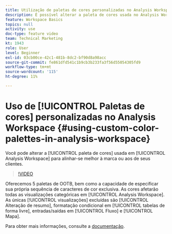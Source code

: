 ```yaml
---
title: Utilização de paletas de cores personalizadas no Analysis Workspace
description: É possível alterar a paleta de cores usada no Analysis Workspace para alinhar-se melhor à sua marca ou à de seus clientes.
feature: Workspace Basics
topics: null
activity: use
doc-type: feature video
team: Technical Marketing
kt: 1943
role: User
level: Beginner
exl-id: 03cb00ce-42c1-481b-8dc2-bf90d8a98acc
source-git-commit: fe861dfd541c1b9cb3b233fa3f56d55054305fd9
workflow-type: tm+mt
source-wordcount: '115'
ht-degree: 11%

---
```


# Uso de [!UICONTROL Paletas de cores] personalizadas no Analysis Workspace {#using-custom-color-palettes-in-analysis-workspace}

Você pode alterar a [!UICONTROL paleta de cores] usada em [!UICONTROL Analysis Workspace] para alinhar-se melhor à marca ou aos de seus clientes.

>[!VIDEO](https://video.tv.adobe.com/v/23876/?quality=12)

Oferecemos 5 paletas de OOTB, bem como a capacidade de especificar sua própria sequência de caracteres de cor exclusiva. As cores afetarão todas as visualizações categóricas em [!UICONTROL Analysis Workspace]. As únicas [!UICONTROL visualizações] excluídas são [!UICONTROL Alteração de resumo], formatação condicional em [!UICONTROL tabelas de forma livre], entradas/saídas em [!UICONTROL Fluxo] e [!UICONTROL Mapa].

Para obter mais informações, consulte a [documentação](https://experienceleague.adobe.com/docs/analytics/analyze/analysis-workspace/build-workspace-project/color-palettes.html?lang=en).
